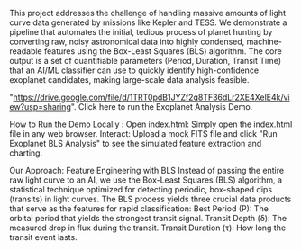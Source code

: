 This project addresses the challenge of handling massive amounts of light curve data generated by missions like Kepler and TESS. We demonstrate a pipeline that automates the initial, tedious process of planet hunting 
by converting raw, noisy astronomical data into highly condensed, machine-readable features using the Box-Least Squares (BLS) algorithm.
The core output is a set of quantifiable parameters (Period, Duration, Transit Time) that an AI/ML classifier can use to quickly identify high-confidence exoplanet candidates, making large-scale data analysis feasible.

"https://drive.google.com/file/d/1TRT0pdB1JYZf2q8TF36dLr2XE4XelE4k/view?usp=sharing". Click here to run the Exoplanet Analysis Demo.

 How to Run the Demo Locally :
Open index.html: Simply open the index.html file in any web browser.
Interact: Upload a mock FITS file and click "Run Exoplanet BLS Analysis" to see the simulated feature extraction and charting.

Our Approach: Feature Engineering with BLS
Instead of passing the entire raw light curve to an AI, we use the Box-Least Squares (BLS) algorithm, a statistical technique optimized for detecting periodic, box-shaped dips (transits) in light curves.
The BLS process yields three crucial data products that serve as the features for rapid classification:
Best Period (P): The orbital period that yields the strongest transit signal.
Transit Depth (δ): The measured drop in flux during the transit.
Transit Duration (τ): How long the transit event lasts.
